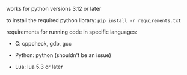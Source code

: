 works for python versions 3.12 or later


to install the required python library:
`pip install -r requirements.txt`


requirements for running code in specific languages:

- C: cppcheck, gdb, gcc

- Python: python (shouldn't be an issue)

- Lua: lua 5.3 or later